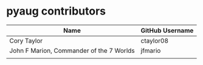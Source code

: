# pyaug contributors

| Name                      | GitHub Username            |
|---------------------------|----------------------------|
| Cory Taylor               | ctaylor08                  |
| John F Marion, Commander of the 7 Worlds               |  jfmario |
|                           |                            |
